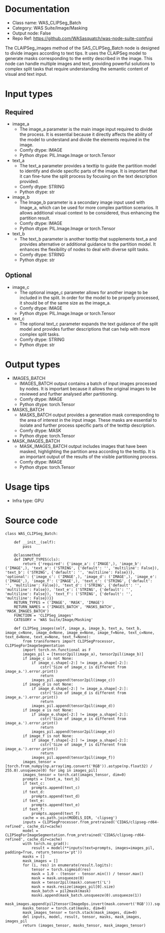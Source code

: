 # Documentation
- Class name: WAS_CLIPSeg_Batch
- Category: WAS Suite/Image/Masking
- Output node: False
- Repo Ref: https://github.com/WASasquatch/was-node-suite-comfyui

The CLAIPSeg_images method of the SAS_CLIPSeg_Batch node is designed to divide images according to text tips. It uses the CLAIPSeg model to generate masks corresponding to the entity described in the image. This node can handle multiple images and text, providing powerful solutions to complex split tasks that require understanding the semantic content of visual and text input.

# Input types
## Required
- image_a
    - The image_a parameter is the main image input required to divide the process. It is essential because it directly affects the ability of the model to understand and divide the elements required in the image.
    - Comfy dtype: IMAGE
    - Python dtype: PIL.Image.Image or torch.Tensor
- text_a
    - The text_a parameter provides a texttip to guide the partition model to identify and divide specific parts of the image. It is important that it can fine-tune the split process by focusing on the text description provided.
    - Comfy dtype: STRING
    - Python dtype: str
- image_b
    - The Image_b parameter is a secondary image input used with Image_a, which can be used for more complex partition scenarios. It allows additional visual context to be considered, thus enhancing the partition result.
    - Comfy dtype: IMAGE
    - Python dtype: PIL.Image.Image or torch.Tensor
- text_b
    - The text_b parameter is another texttip that supplements text_a and provides alternative or additional guidance to the partition model. It enhances the flexibility of nodes to deal with diverse split tasks.
    - Comfy dtype: STRING
    - Python dtype: str
## Optional
- image_c
    - The optional image_c parameter allows for another image to be included in the split. In order for the model to be properly processed, it should be of the same size as the image_a.
    - Comfy dtype: IMAGE
    - Python dtype: PIL.Image.Image or torch.Tensor
- text_c
    - The optional text_c parameter expands the text guidance of the split model and provides further descriptions that can help with more complex split tasks.
    - Comfy dtype: STRING
    - Python dtype: str

# Output types
- IMAGES_BATCH
    - IMAGES_BATCH output contains a batch of input images processed by nodes. It is important because it allows the original images to be reviewed and further analysed after partitioning.
    - Comfy dtype: IMAGE
    - Python dtype: torch.Tensor
- MASKS_BATCH
    - MASKS_BATCH output provides a generation mask corresponding to the area of interest in the input image. These masks are essential to isolate and further process specific parts of the texttip description.
    - Comfy dtype: MASK
    - Python dtype: torch.Tensor
- MASK_IMAGES_BATCH
    - MASK_IMAGES_BATCH output includes images that have been masked, highlighting the partition area according to the texttip. It is an important output of the results of the visible partitioning process.
    - Comfy dtype: IMAGE
    - Python dtype: torch.Tensor

# Usage tips
- Infra type: GPU

# Source code
```
class WAS_CLIPSeg_Batch:

    def __init__(self):
        pass

    @classmethod
    def INPUT_TYPES(cls):
        return {'required': {'image_a': ('IMAGE',), 'image_b': ('IMAGE',), 'text_a': ('STRING', {'default': '', 'multiline': False}), 'text_b': ('STRING', {'default': '', 'multiline': False})}, 'optional': {'image_c': ('IMAGE',), 'image_d': ('IMAGE',), 'image_e': ('IMAGE',), 'image_f': ('IMAGE',), 'text_c': ('STRING', {'default': '', 'multiline': False}), 'text_d': ('STRING', {'default': '', 'multiline': False}), 'text_e': ('STRING', {'default': '', 'multiline': False}), 'text_f': ('STRING', {'default': '', 'multiline': False})}}
    RETURN_TYPES = ('IMAGE', 'MASK', 'IMAGE')
    RETURN_NAMES = ('IMAGES_BATCH', 'MASKS_BATCH', 'MASK_IMAGES_BATCH')
    FUNCTION = 'CLIPSeg_images'
    CATEGORY = 'WAS Suite/Image/Masking'

    def CLIPSeg_images(self, image_a, image_b, text_a, text_b, image_c=None, image_d=None, image_e=None, image_f=None, text_c=None, text_d=None, text_e=None, text_f=None):
        from transformers import CLIPSegProcessor, CLIPSegForImageSegmentation
        import torch.nn.functional as F
        images_pil = [tensor2pil(image_a), tensor2pil(image_b)]
        if image_c is not None:
            if image_c.shape[-2:] != image_a.shape[-2:]:
                cstr('Size of image_c is different from image_a.').error.print()
                return
            images_pil.append(tensor2pil(image_c))
        if image_d is not None:
            if image_d.shape[-2:] != image_a.shape[-2:]:
                cstr('Size of image_d is different from image_a.').error.print()
                return
            images_pil.append(tensor2pil(image_d))
        if image_e is not None:
            if image_e.shape[-2:] != image_a.shape[-2:]:
                cstr('Size of image_e is different from image_a.').error.print()
                return
            images_pil.append(tensor2pil(image_e))
        if image_f is not None:
            if image_f.shape[-2:] != image_a.shape[-2:]:
                cstr('Size of image_f is different from image_a.').error.print()
                return
            images_pil.append(tensor2pil(image_f))
        images_tensor = [torch.from_numpy(np.array(img.convert('RGB')).astype(np.float32) / 255.0).unsqueeze(0) for img in images_pil]
        images_tensor = torch.cat(images_tensor, dim=0)
        prompts = [text_a, text_b]
        if text_c:
            prompts.append(text_c)
        if text_d:
            prompts.append(text_d)
        if text_e:
            prompts.append(text_e)
        if text_f:
            prompts.append(text_f)
        cache = os.path.join(MODELS_DIR, 'clipseg')
        inputs = CLIPSegProcessor.from_pretrained('CIDAS/clipseg-rd64-refined', cache_dir=cache)
        model = CLIPSegForImageSegmentation.from_pretrained('CIDAS/clipseg-rd64-refined', cache_dir=cache)
        with torch.no_grad():
            result = model(**inputs(text=prompts, images=images_pil, padding=True, return_tensors='pt'))
        masks = []
        mask_images = []
        for (i, res) in enumerate(result.logits):
            tensor = torch.sigmoid(res)
            mask = 1.0 - (tensor - tensor.min()) / tensor.max()
            mask = mask.unsqueeze(0)
            mask = tensor2pil(mask).convert('L')
            mask = mask.resize(images_pil[0].size)
            mask_batch = pil2mask(mask)
            masks.append(mask_batch.unsqueeze(0).unsqueeze(1))
            mask_images.append(pil2tensor(ImageOps.invert(mask.convert('RGB'))).squeeze(0))
        masks_tensor = torch.cat(masks, dim=0)
        mask_images_tensor = torch.stack(mask_images, dim=0)
        del inputs, model, result, tensor, masks, mask_images, images_pil
        return (images_tensor, masks_tensor, mask_images_tensor)
```
